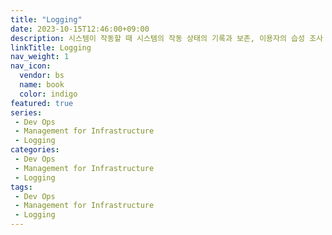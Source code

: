 ```yaml
---
title: "Logging"
date: 2023-10-15T12:46:00+09:00
description: 시스템이 작동할 때 시스템의 작동 상태의 기록과 보존, 이용자의 습성 조사 및 시스템 동작의 분석 등을 하기 위해 작동 중의 각종 정보를 기록해둘 필요가 있는데, 이 기록을 만드는 것
linkTitle: Logging
nav_weight: 1
nav_icon:
  vendor: bs
  name: book
  color: indigo
featured: true
series:  
 - Dev Ops
 - Management for Infrastructure
 - Logging
categories:
 - Dev Ops
 - Management for Infrastructure
 - Logging
tags:
 - Dev Ops
 - Management for Infrastructure
 - Logging
---
```

